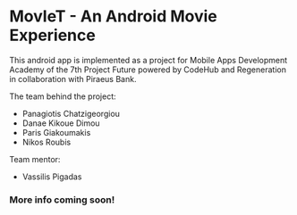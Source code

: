 # MovIeT - An Android Movie Experience

This android app is implemented as a project for Mobile Apps Development Academy of the 7th Project Future powered by CodeHub and Regeneration in collaboration with Piraeus Bank.

The team behind the project:
- Panagiotis Chatzigeorgiou
- Danae Kikoue Dimou
- Paris Giakoumakis
- Nikos Roubis

Team mentor:
- Vassilis Pigadas

### More info coming soon!
